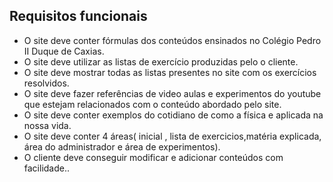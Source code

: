 ## Requisitos funcionais

- O site deve conter fórmulas dos conteúdos ensinados no Colégio Pedro II Duque de Caxias.
- O site deve utilizar as listas de exercício produzidas pelo o cliente.
- O site deve mostrar todas as listas presentes no site com os exercícios resolvidos.
- O site deve fazer referências de video aulas e experimentos do youtube que estejam relacionados com o conteúdo abordado pelo site.
- O site deve conter exemplos do cotidiano de como a física e aplicada na nossa vida.
- O site deve conter 4 áreas( inicial , lista de exercicios,matéria explicada, área do administrador e área de experimentos). 
- O cliente deve conseguir modificar e adicionar conteúdos com facilidade..
